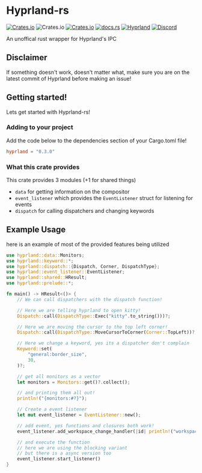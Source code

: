 # Hyprland-rs

[![Crates.io](https://img.shields.io/crates/v/hyprland)](https://crates.io/crates/hyprland)
![Crates.io](https://img.shields.io/crates/d/hyprland)
[![Crates.io](https://img.shields.io/crates/l/hyprland)](https://www.gnu.org/licenses/gpl-3.0.html)
[![docs.rs](https://img.shields.io/docsrs/hyprland)](https://docs.rs/hyprland)
[![Hyprland](https://img.shields.io/badge/Made%20for-Hyprland-blue)](https://github.com/hyprwm/Hyprland)
[![Discord](https://img.shields.io/discord/1055990214411169892?label=discord)](https://discord.gg/zzWqvcKRMy)

An unoffical rust wrapper for Hyprland's IPC

## Disclaimer
If something doesn't work, doesn't matter what,
make sure you are on the latest commit of Hyprland before making an issue!

## Getting started!

Lets get started with Hyprland-rs!

### Adding to your project

Add the code below to the dependencies section of your Cargo.toml file!

```toml
hyprland = "0.3.0"
```

### What this crate provides

This crate provides 3 modules (+1 for shared things)
 - `data` for getting information on the compositor
 - `event_listener` which provides the `EventListener` struct for listening for events
 - `dispatch` for calling dispatchers and changing keywords

## Example Usage

here is an example of most of the provided features being utilized

```rust ,no_run
use hyprland::data::Monitors;
use hyprland::keyword::*;
use hyprland::dispatch::{Dispatch, Corner, DispatchType};
use hyprland::event_listener::EventListener;
use hyprland::shared::HResult;
use hyprland::prelude::*;

fn main() -> HResult<()> {
    // We can call dispatchers with the dispatch function!

    // Here we are telling hyprland to open kitty!
    Dispatch::call(DispatchType::Exec("kitty".to_string()))?;

    // Here we are moving the cursor to the top left corner!
    Dispatch::call(DispatchType::MoveCursorToCorner(Corner::TopLeft))?;

    // Here we change a keyword, yes its a dispatcher don't complain
    Keyword::set(
        "general:border_size",
        30,
    )?;

    // get all monitors as a vector
    let monitors = Monitors::get()?.collect();

    // and printing them all out!
    println!("{monitors:#?}");

    // Create a event listener
    let mut event_listener = EventListener::new();

    // add event, yes functions and closures both work!
    event_listener.add_workspace_change_handler(|id| println!("workspace changed to {id:#?}"));

    // and execute the function
    // here we are using the blocking variant
    // but there is a async version too
    event_listener.start_listener()
}
```
